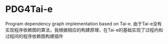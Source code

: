# PDG4Tai-e
Program dependency graph implementation based on Tai-e.
由于Tai-e没有实现程序依赖图的算法，我根据相应的构建原理，在Tai-e的基础实现了过程内和过程间的程序依赖图构建插件
